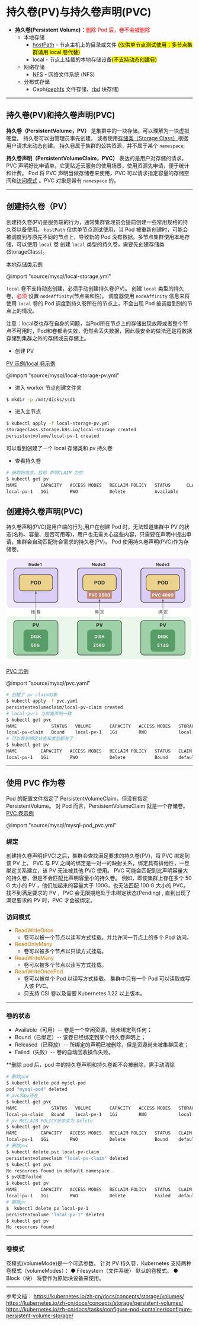 # 持久卷(PV)与持久卷声明(PVC)

- **持久卷(Persistent Volume)：**<label style="color:red">删除 Pod 后，卷不会被删除</label>
  - 本地存储
    - [hostPath](https://kubernetes.io/zh-cn/docs/concepts/storage/volumes/#hostpath) - 节点主机上的目录或文件
      <mark>(仅供单节点测试使用；多节点集群请用 local 卷代替)</mark>
    - local - 节点上挂载的本地存储设备<mark>(不支持动态创建卷)</mark>
  - 网络存储
    - [NFS](https://kubernetes.io/zh-cn/docs/concepts/storage/volumes/#nfs) - 网络文件系统 (NFS)
  - 分布式存储
    - Ceph([cephfs](https://kubernetes.io/zh-cn/docs/concepts/storage/volumes/#cephfs) 文件存储、[rbd](https://kubernetes.io/zh-cn/docs/concepts/storage/volumes/#rbd) 块存储)

---

## 持久卷(PV)和持久卷声明(PVC)

**持久卷（PersistentVolume，PV）** 是集群中的一块存储。可以理解为一块虚拟硬盘。
持久卷可以由管理员事先创建， 或者使用[存储类（Storage Class）](https://kubernetes.io/zh-cn/docs/concepts/storage/storage-classes/)根据用户请求来动态创建。
持久卷属于集群的公共资源，并不属于某个 `namespace`;

**持久卷声明（PersistentVolumeClaim，PVC）** 表达的是用户对存储的请求。
PVC 声明好比申请单，它更贴近云服务的使用场景，使用资源先申请，便于统计和计费。
Pod 将 PVC 声明当做存储卷来使用，PVC 可以请求指定容量的存储空间和[访问模式](https://kubernetes.io/zh-cn/docs/concepts/storage/persistent-volumes/#access-modes) 。PVC 对象是带有 `namespace` 的。

---

## 创建持久卷（PV）

创建持久卷(PV)是服务端的行为，通常集群管理员会提前创建一些常用规格的持久卷以备使用。
`hostPath` 仅供单节点测试使用，当 Pod 被重新创建时，可能会被调度到与原先不同的节点上，导致新的 Pod 没有数据。多节点集群使用本地存储，可以使用 `local` 卷
创建 `local` 类型的持久卷，需要先创建存储类(StorageClass)。

[本地存储类示例](https://kubernetes.io/zh-cn/docs/concepts/storage/storage-classes/#local)

@import "source/mysql/local-storage.yml"

`local` 卷不支持动态创建，必须手动创建持久卷(PV)。
创建 `local` 类型的持久卷，<label style="color:red">必须</label> 设置 `nodeAffinity`(节点亲和性)。
调度器使用 `nodeAffinity` 信息来将使用 `local` 卷的 Pod 调度到持久卷所在的节点上，不会出现 Pod 被调度到别的节点上的情况。

<p class="r">
注意：local卷也存在自身的问题，当Pod所在节点上的存储出现故障或者整个节点不可用时，Pod和卷都会失效，仍然会丢失数据，因此最安全的做法还是将数据存储到集群之外的存储或云存储上。
<p>

- 创建 PV

[PV 示例/local 卷示例](https://kubernetes.io/zh-cn/docs/concepts/storage/volumes/#local)

@import "source/mysql/local-storage-pv.yml"

- 进入 worker 节点创建文件夹

```sh
$ mkdir -p /mnt/disks/ssd1
```

- 进入主节点

```sh
$ kubectl apply -f local-storage-pv.yml
storageclass.storage.k8s.io/local-storage created
persistentvolume/local-pv-1 created
```

可以看到创建了一个 local 存储类和 pv 持久卷

- 查看持久卷

```sh
# 获取到信息，目前 声明CLAIM 为空
$ kubectl get pv
NAME         CAPACITY   ACCESS MODES   RECLAIM POLICY   STATUS      CLAIM   STORAGECLASS    REASON   AGE
local-pv-1   1Gi        RWO            Delete           Available           local-storage            83s
```

## 创建持久卷声明(PVC)

持久卷声明(PVC)是用户端的行为,用户在创建 Pod 时，无法知道集群中 PV 的状态(名称、容量、是否可用等)，用户也无需关心这些内容，只需要在声明中提出申请，集群会自动匹配符合需求的持久卷(PV)。
Pod 使用持久卷声明(PVC)作为存储卷。

![Alt text](imgs/image-2.png)

[PVC 示例](https://kubernetes.io/zh-cn/docs/tasks/configure-pod-container/configure-persistent-volume-storage/#create-a-pvc)

@import "source/mysql/pvc.yaml"

```sh
# 创建了 pv claim对象
$ kubectl apply -f pvc.yaml
persistentvolumeclaim/local-pv-claim created
# local-pv-1 与前面声明一致
$ kubectl get pvc
NAME             STATUS   VOLUME       CAPACITY   ACCESS MODES   STORAGECLASS    AGE
local-pv-claim   Bound    local-pv-1   1Gi        RWO            local-storage   62s
# 可以看到绑定状态和类型都有了
$ kubectl get pv
NAME         CAPACITY   ACCESS MODES   RECLAIM POLICY   STATUS   CLAIM                    STORAGECLASS    REASON   AGE
local-pv-1   1Gi        RWO            Delete           Bound    default/local-pv-claim   local-storage            7m41s
```

---

## 使用 PVC 作为卷

Pod 的配置文件指定了 PersistentVolumeClaim，但没有指定 PersistentVolume。
对 Pod 而言，PersistentVolumeClaim 就是一个存储卷。
[PVC 卷示例](https://kubernetes.io/zh-cn/docs/concepts/storage/persistent-volumes/#claims-as-volumes)

@import "source/mysql/mysql-pod_pvc.yml"

### 绑定

创建持久卷声明(PVC)之后，集群会查找满足要求的持久卷(PV)，将 PVC 绑定到该 PV 上。
PVC 与 PV 之间的绑定是一对一的映射关系，绑定具有排他性，一旦绑定关系建立，该 PV 无法被其他 PVC 使用。
PVC 可能会匹配到比声明容量大的持久卷，但是不会匹配比声明容量小的持久卷。
例如，即使集群上存在多个 50 G 大小的 PV ，他们加起来的容量大于 100G，也无法匹配 100 G 大小的 PVC。
找不到满足要求的 PV ，PVC 会无限期地处于未绑定状态(Pending) , 直到出现了满足要求的 PV 时，PVC 才会被绑定。

### 访问模式

- <label style="color:#C97300">ReadWriteOnce</label>
  - 卷可以被一个节点以读写方式挂载，并允许同一节点上的多个 Pod 访问。
- <label style="color:#C97300">ReadOnlyMany</label>
  - 卷可以被多个节点以只读方式挂载。
- <label style="color:#C97300">ReadWriteMany</label>
  - 卷可以被多个节点以读写方式挂载。
- <label style="color:#C97300">ReadWriteOncePod</label>
  - 卷可以被单个 Pod 以读写方式挂载。 集群中只有一个 Pod 可以读取或写入该 PVC。
  - 只支持 CSI 卷以及需要 Kubernetes 1.22 以上版本。

---

### 卷的状态

- Available（可用）-- 卷是一个空闲资源，尚未绑定到任何；
- Bound（已绑定）-- 该卷已经绑定到某个持久卷声明上；
- Released（已释放）-- 所绑定的声明已被删除，但是资源尚未被集群回收；
- Failed（失败）-- 卷的自动回收操作失败。

\*\*删除 pod 后，pod 中的持久卷声明和持久卷都不会被删除，需手动清除

```sh
# 删除pod
$ kubectl delete pod mysql-pod
pod "mysql-pod" deleted
# pvc和pv还在
$ kubectl get pvc
NAME             STATUS   VOLUME       CAPACITY   ACCESS MODES   STORAGECLASS    AGE
local-pv-claim   Bound    local-pv-1   1Gi        RWO            local-storage   19m
# pv RECLAIM POLICY状态变为 Delete
$ kubectl get pv
NAME         CAPACITY   ACCESS MODES   RECLAIM POLICY   STATUS   CLAIM                    STORAGECLASS    REASON   AGE
local-pv-1   1Gi        RWO            Delete           Bound    default/local-pv-claim   local-storage            23m
# 删除pvc
$ kubectl delete pvc local-pv-claim
persistentvolumeclaim "local-pv-claim" deleted
$ kubectl get pvc
No resources found in default namespace.
$ pv状态failed
$ kubectl get pv
NAME         CAPACITY   ACCESS MODES   RECLAIM POLICY   STATUS   CLAIM                    STORAGECLASS    REASON   AGE
local-pv-1   1Gi        RWO            Delete           Failed   default/local-pv-claim   local-storage            24m
# 删除pv
$  kubectl delete pv local-pv-1
persistentvolume "local-pv-1" deleted
$ kubectl get pv
No resources found
```

---

### 卷模式

卷模式(volumeMode)是一个可选参数。
针对 PV 持久卷，Kubernetes 支持两种卷模式（volumeModes）：
● Filesystem（文件系统）
默认的卷模式。
● Block（块）
将卷作为原始块设备来使用。

---

参考文档：
https://kubernetes.io/zh-cn/docs/concepts/storage/volumes/
https://kubernetes.io/zh-cn/docs/concepts/storage/persistent-volumes/
https://kubernetes.io/zh-cn/docs/tasks/configure-pod-container/configure-persistent-volume-storage/
